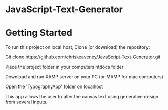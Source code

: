 # JavaScript-Text-Generator

# Getting Started

To run this project on local host, Clone (or download) the repository:

Git clone https://github.com/chriskeaveney/JavaScript-Text-Generator.git

Place the project folder in your computers htdocs folder

Download and run XAMP server on your PC (or MAMP for mac computers)

Open the 'TypographyApp' folder on localhost

This app allows the user to alter the canvas text using generative design from several inputs.
